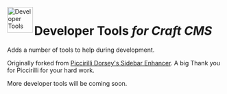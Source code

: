 <img src="http://i.imgur.com/GwY6FFd.png" alt="Developer Tools" align="left" height="60" />

# Developer Tools *for Craft CMS*

Adds a number of tools to help during development.

Originally forked from [Piccirilli Dorsey's Sidebar Enhancer](https://github.com/picdorsey/craft-sidebarenhancer). A big Thank you for Piccirilli for your hard work.

More developer tools will be coming soon.
